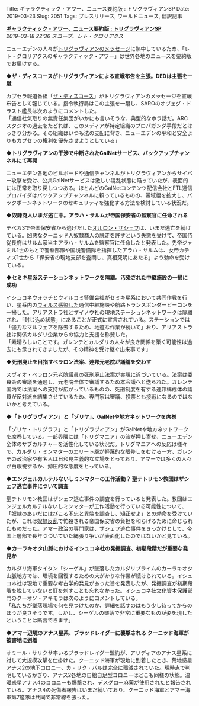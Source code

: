 Title: ギャラクティック・アワー、ニュース要約版 : トリグラヴィアンSP
Date: 2019-03-23
Slug: 2051
Tags: プレスリリース, ワールドニュース, 翻訳記事

<p class="lead"><strong><a href="https://community.eveonline.com/news/news-channels/world-news/galactic-hour-news-roundup-triglavian-billboard-takeover-edition/">ギャラクティック・アワー、ニュース要約版 : トリグラヴィアンSP</a></strong><br/>
<em>2019-03-18 22:36 スコープ、レト・グロリアクス</em></p>
<p>ニューエデンの人々が<a href="https://www.youtube.com/watch?v=v2Mj8g4k2Gs">トリグラヴィアンのメッセージ</a>に熱中しているため、「レト・グロリアクスのギャラクティック・アワー」は世界各地のニュースを要約版でお届けする。</p>
<p><strong>◆ザ・ディスコースがトリグラヴィアンによる宣戦布告を主張。DEDは主張を一蹴</strong></p>
<p>カプセラ報道番組「<a href="https://www.youtube.com/watch?v=wj2a67zJb48">ザ・ディスコース</a>」がトリグラヴィアンのメッセージを宣戦布告として報じている。指令執行局はこの主張を一蹴し、SAROのオヴェグ・ドラスト艦長は次のようにコメントした。<br/>
「通信社気取りの無責任集団がいかにも言いそうな、典型的なホラ話だ。ARCスタジオの過去をたどれば、このメディアが特定組織のプロパガンダ手段だとはっきり分かる。その組織はいつも法の支配に背き、ニューエデンの平和と安全よりもカプセラの権利を優先させようとしている」</p>
<p><strong>◆トリグラヴィアンの干渉で中断されたGalNetサービス、バックアップチャンネルにて再開</strong></p>
<p>ニューエデン各地のビルボードや通信チャンネルがトリグラヴィアンからサイバー攻撃を受け、公共GalNetサービスは激しい混乱状態に陥っていたが、表面的には正常を取り戻しつつある。ほとんどのGalNetコンテンツ配信会社とFTL通信プロバイダはバックアップチャンネルに頼っているものの、帯域幅を拡大し、バックボーンネットワークのセキュリティを強化する方法を検討している状況だ。</p>
<p><strong>◆奴隷商人いまだ逃亡中。アラハ・サルムが帝国保安省の監察官に任命される</strong></p>
<p>テベカ3で帝国保安省から逃げだした<a href="https://community.eveonline.com/news/news-channels/world-news/thebeka-holders-outraged-as-paramilitary-forces-accused-of-taking-slaves-notorious-khanid-slaver-arrested/">オルロン・ザシェフ</a>は、いまだ逃亡を続けている。凶悪なクーニッド人奴隷商人の脱走を許すという失態を受けて、帝国侍従長府はサルム家当主アラハ・サルムを監察官に任命したと発表した。先帝ジャミル1世のもとで警察部隊や国境警備隊を指揮したアラハ・サルムは、女帝カティズ1世から「保安省の現地支部を査問し、真相究明にあたる」よう勅命を受けている。</p>
<p><strong>◆セミキ星系ステーションネットワークを隔離。汚染された中継施設の一掃に成功</strong></p>
<p>イシュコネウォッチとウィルコミ警備会社がセミキ星系において共同作戦を行い、星系内の<a href="https://community.eveonline.com/news/news-channels/world-news/semiki-situation-deteriorates-ishukone-watch-releases-initial-findings/">ウィルス感染した</a>通信中継施設や航路トランスポンダービーコンを一掃した。アリアストラ社とザイノウ社の現地ステーションネットワークは隔離され、「封じ込め状態」にあることが正式に宣言されている。ステーションでは「強力なマルウェアを除去するため、地道な作業が続いて」おり、アリアストラ社は関係カルダリ企業からの協力と支援を称賛した。<br/>
「素晴らしいことです。ガレンテとカルダリの人々が良き関係を築く可能性は過去にも示されてきましたが、その精神を受け継ぐ出来事です」</p>
<p><strong>◆死刑廃止を目指すベラロン法案、連邦元老院が議論を交わす</strong></p>
<p>スヴィオ・ベラロン元老院議員の<a href="https://community.eveonline.com/news/news-channels/world-news/senator-suvio-bellaron-proposes-total-ban-on-capital-punishment/">死刑廃止法案</a>が実現に近づいている。法案は委員会の審議を通過し、元老院全体で審議するため本会議へと送られた。ガレンテ国内では法案への支持が広がっているものの、死刑制度を有する連邦構成体の議員が反対派を結集させているため、専門家は審議、投票とも接戦になるのではないかと考えている。</p>
<p><strong>◆「トリグラヴィアン」と「ゾリヤ」、GalNetや地方ネットワークを席巻</strong></p>
<p>「ゾリヤ・トリグラフ」と「トリグラヴィアン」がGalNetや地方ネットワークを席巻している。一部界隈には「トリグマニア」の波が押し寄せ、ニューエデン全体のサブカルチャーを活性化している状況だ。トリグマニアへの反応は様々で、カルダリ・ミンマターのエリート層が軽蔑的な眼差しをむける一方、ガレンテの政治家や有名人は日和見主義的な立場をとっており、アマーでは多くの人々が白眼視するか、抑圧的な態度をとっている。</p>
<p><strong>◆エンジェルカルテルないしミンマターの工作活動？ 聖テトリモン教団はザシェフ逃亡事件について調査</strong></p>
<p>聖テトリモン教団はザシェフ逃亡事件の調査を行っていると発表した。教団はエンジェルカルテルないしミンマターが工作活動を行っている可能性について、「奴隷のあいだにはびこる不忠と異端を調査し、矯正せよ」との勅命を受けていたが、これは<a href="https://community.eveonline.com/news/news-channels/world-news/amarr-steps-up-border-patrols-alleges-republic-interference-in-internal-affairs/">奴隷反乱</a>で忙殺される帝国保安省の負担を和らげるために命じられたものだった。アマー政治の専門家は、ザシェフ逃亡事件をきっかけとして、帝国上層部で長年つづいていた縄張り争いが表面化したのではないかと見ている。</p>
<p><strong>◆カーラキオタ山脈におけるイシュコネ社の発掘調査、初期段階だが重要な発見か</strong></p>
<p>カルダリ海軍タイタン「シーゲル」が墜落したカルダリプライムのカーラキオタ山脈地方では、環境を回復するための大がかりな作業が続けられている。イシュコネ社は現地で重要な考古学的発見があった旨を発表したが、発掘調査が初期段階を脱していないと釘を刺すことも忘れなかった。イシュコネ社文化資本保護部門のクーオソ・アキモラは次のようにコメントしている。<br/>
「私たちが墜落現場で何を見つけたのか、詳細を話すのはもう少し待ってからのほうが良さそうです。しかし、シーゲルの墜落で非常に重要なものが姿を現したということは断言できます」</p>
<p><strong>◆アマー辺境のアナス星系、ブラッドレイダーに襲撃される クーニッド海軍が被害地に到着</strong></p>
<p>オミール・サリクサ率いるブラッドレイダー盟約が、アリディアのアナス星系に対して大規模攻撃を仕掛けた。クーニッド海軍が現地に到着したとき、荒地惑星アナス2の地下コロニー、カ・リク・バルは完全に殲滅されていた。現時点で判明しているかぎり、アナス2各地の自給自足型コロニーはどこも同様の状態。温暖惑星アナス4のコロニーも爆撃され、デスグロー麻薬が使用されたと報告されている。アナス4の死傷者報告はいまだ続いており、クーニッド海軍とアマー海軍第7艦隊は共同で非常線を張った。</p>

